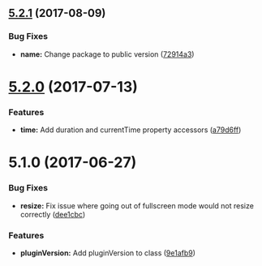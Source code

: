<a name="5.2.1"></a>
## [5.2.1](https://github.com/meisterplayer/media-youtube/compare/v5.2.0...v5.2.1) (2017-08-09)


### Bug Fixes

* **name:** Change package to public version ([72914a3](https://github.com/meisterplayer/media-youtube/commit/72914a3))



<a name="5.2.0"></a>
# [5.2.0](https://github.com/meisterplayer/media-youtube/compare/v5.1.0...v5.2.0) (2017-07-13)


### Features

* **time:** Add duration and currentTime property accessors ([a79d6ff](https://github.com/meisterplayer/media-youtube/commit/a79d6ff))



<a name="5.1.0"></a>
# 5.1.0 (2017-06-27)


### Bug Fixes

* **resize:** Fix issue where going out of fullscreen mode would not resize correctly ([dee1cbc](https://github.com/meisterplayer/media-youtube/commit/dee1cbc))


### Features

* **pluginVersion:** Add pluginVersion to class ([9e1afb9](https://github.com/meisterplayer/media-youtube/commit/9e1afb9))



